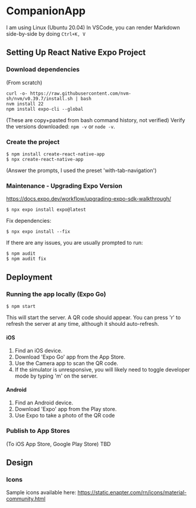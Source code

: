 # CompanionApp

I am using Linux (Ubuntu 20.04)
In VSCode, you can render Markdown side-by-side by doing `Ctrl+K, V`

## Setting Up React Native Expo Project

### Download dependencies

(From scratch)

```
curl -o- https://raw.githubusercontent.com/nvm-sh/nvm/v0.39.7/install.sh | bash
nvm install 22
npm install expo-cli --global
```

(These are copy+pasted from bash command history, not verified)
Verify the versions downloaded:
`npm -v` or `node -v`.

### Create the project

```
$ npm install create-react-native-app
$ npx create-react-native-app
```

(Answer the prompts, I used the preset 'with-tab-navigation')

### Maintenance - Upgrading Expo Version

https://docs.expo.dev/workflow/upgrading-expo-sdk-walkthrough/

```
$ npx expo install expo@latest
```

Fix dependencies:

```
$ npx expo install --fix
```

If there are any issues, you are usually prompted to run:

```
$ npm audit
$ npm audit fix
```

## Deployment

### Running the app locally (Expo Go)

```
$ npm start
```

This will start the server. A QR code should appear. You can press 'r' to refresh the server at any time, although it should auto-refresh.

#### iOS

1. Find an iOS device.
1. Download 'Expo Go' app from the App Store.
1. Use the Camera app to scan the QR code.
1. If the simulator is unresponsive, you will likely need to toggle developer mode by typing 'm' on the server.

#### Android

1. Find an Android device.
1. Download 'Expo' app from the Play store.
1. Use Expo to take a photo of the QR code

### Publish to App Stores

(To iOS App Store, Google Play Store)
TBD

## Design

### Icons

Sample icons available here: https://static.enapter.com/rn/icons/material-community.html
